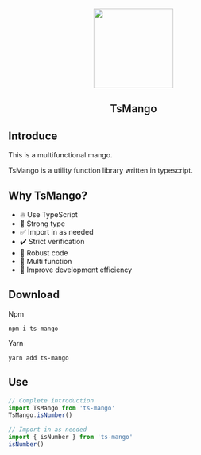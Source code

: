 <br />

<p align="center">
  <img height="160px" src="https://tianyuhao.cn/mango/images/mango.svg">
  <h2 align="center" style="font-weight: 600">TsMango</h2>
</p>

## Introduce

This is a multifunctional mango.

TsMango is a utility function library written in typescript.

## Why TsMango?

- :fire: Use TypeScript
- :bell: Strong type
- :white_check_mark: Import in as needed
- :heavy_check_mark: Strict verification
- :muscle: Robust code
- :triangular_flag_on_post: Multi function
- :rocket: Improve development efficiency

## Download

Npm

```shell
npm i ts-mango
```

Yarn

```shell
yarn add ts-mango
```

## Use

```ts
// Complete introduction
import TsMango from 'ts-mango'
TsMango.isNumber()

// Import in as needed
import { isNumber } from 'ts-mango'
isNumber()
```
